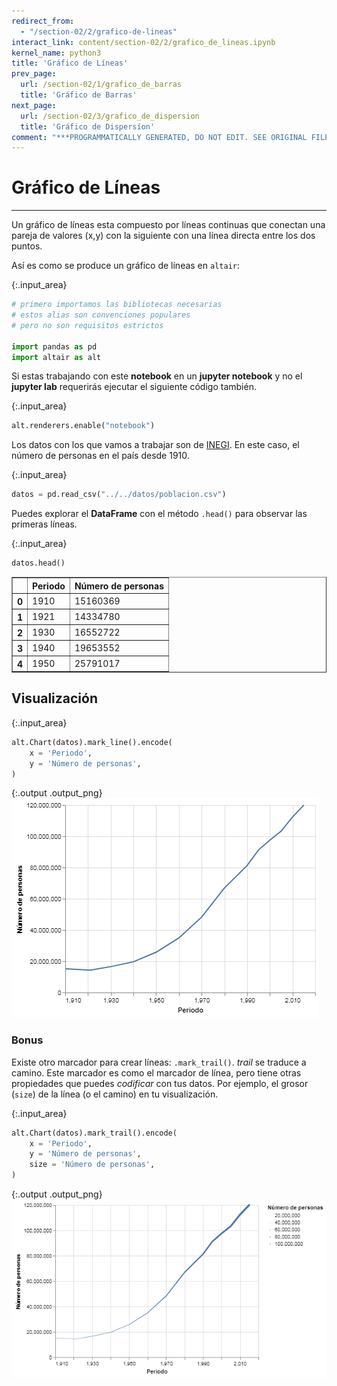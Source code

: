 ```yaml
---
redirect_from:
  - "/section-02/2/grafico-de-lineas"
interact_link: content/section-02/2/grafico_de_lineas.ipynb
kernel_name: python3
title: 'Gráfico de Líneas'
prev_page:
  url: /section-02/1/grafico_de_barras
  title: 'Gráfico de Barras'
next_page:
  url: /section-02/3/grafico_de_dispersion
  title: 'Gráfico de Dispersíon'
comment: "***PROGRAMMATICALLY GENERATED, DO NOT EDIT. SEE ORIGINAL FILES IN /content***"
---
```


# Gráfico de Líneas

***
Un gráfico de líneas esta compuesto por líneas continuas que conectan una pareja de valores (x,y) con la siguiente con una línea directa entre los dos puntos.

Así es como se produce un gráfico de líneas en `altair`:



{:.input_area}
```python
# primero importamos las bibliotecas necesarias
# estos alias son convenciones populares
# pero no son requisitos estrictos

import pandas as pd
import altair as alt
```


Si estas trabajando con este __notebook__ en un __jupyter notebook__ y no el __jupyter lab__ requerirás ejecutar el siguiente código también.



{:.input_area}
```python
alt.renderers.enable("notebook")
```


Los datos con los que vamos a trabajar son de [INEGI](https://inegi.org.mx). En este caso, el número de personas en el país desde 1910.



{:.input_area}
```python
datos = pd.read_csv("../../datos/poblacion.csv")
```


Puedes explorar el __DataFrame__ con el método `.head()` para observar las primeras líneas.



{:.input_area}
```python
datos.head()
```





<div markdown="0" class="output output_html">
<div>
<style scoped>
    .dataframe tbody tr th:only-of-type {
        vertical-align: middle;
    }

    .dataframe tbody tr th {
        vertical-align: top;
    }

    .dataframe thead th {
        text-align: right;
    }
</style>
<table border="1" class="dataframe">
  <thead>
    <tr style="text-align: right;">
      <th></th>
      <th>Periodo</th>
      <th>Número de personas</th>
    </tr>
  </thead>
  <tbody>
    <tr>
      <th>0</th>
      <td>1910</td>
      <td>15160369</td>
    </tr>
    <tr>
      <th>1</th>
      <td>1921</td>
      <td>14334780</td>
    </tr>
    <tr>
      <th>2</th>
      <td>1930</td>
      <td>16552722</td>
    </tr>
    <tr>
      <th>3</th>
      <td>1940</td>
      <td>19653552</td>
    </tr>
    <tr>
      <th>4</th>
      <td>1950</td>
      <td>25791017</td>
    </tr>
  </tbody>
</table>
</div>
</div>



## Visualización



{:.input_area}
```python
alt.Chart(datos).mark_line().encode(
    x = 'Periodo',
    y = 'Número de personas',
)
```





{:.output .output_png}
![png](../../images/section-02/2/grafico_de_lineas_9_0.png)




### Bonus
Existe otro marcador para crear líneas: `.mark_trail()`. 
_trail_ se traduce a camino. Este marcador es como el marcador de línea, pero tiene otras propiedades que puedes _codificar_ con tus datos. Por ejemplo, el grosor (`size`) de la línea (o el camino) en tu visualización.



{:.input_area}
```python
alt.Chart(datos).mark_trail().encode(
    x = 'Periodo',
    y = 'Número de personas',
    size = 'Número de personas',
)
```





{:.output .output_png}
![png](../../images/section-02/2/grafico_de_lineas_11_0.png)



